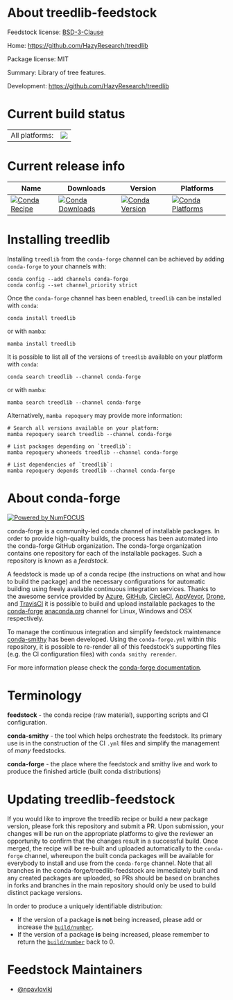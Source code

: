 About treedlib-feedstock
========================

Feedstock license: [BSD-3-Clause](https://github.com/conda-forge/treedlib-feedstock/blob/main/LICENSE.txt)

Home: https://github.com/HazyResearch/treedlib

Package license: MIT

Summary: Library of tree features.

Development: https://github.com/HazyResearch/treedlib

Current build status
====================


<table><tr><td>All platforms:</td>
    <td>
      <a href="https://dev.azure.com/conda-forge/feedstock-builds/_build/latest?definitionId=10275&branchName=main">
        <img src="https://dev.azure.com/conda-forge/feedstock-builds/_apis/build/status/treedlib-feedstock?branchName=main">
      </a>
    </td>
  </tr>
</table>

Current release info
====================

| Name | Downloads | Version | Platforms |
| --- | --- | --- | --- |
| [![Conda Recipe](https://img.shields.io/badge/recipe-treedlib-green.svg)](https://anaconda.org/conda-forge/treedlib) | [![Conda Downloads](https://img.shields.io/conda/dn/conda-forge/treedlib.svg)](https://anaconda.org/conda-forge/treedlib) | [![Conda Version](https://img.shields.io/conda/vn/conda-forge/treedlib.svg)](https://anaconda.org/conda-forge/treedlib) | [![Conda Platforms](https://img.shields.io/conda/pn/conda-forge/treedlib.svg)](https://anaconda.org/conda-forge/treedlib) |

Installing treedlib
===================

Installing `treedlib` from the `conda-forge` channel can be achieved by adding `conda-forge` to your channels with:

```
conda config --add channels conda-forge
conda config --set channel_priority strict
```

Once the `conda-forge` channel has been enabled, `treedlib` can be installed with `conda`:

```
conda install treedlib
```

or with `mamba`:

```
mamba install treedlib
```

It is possible to list all of the versions of `treedlib` available on your platform with `conda`:

```
conda search treedlib --channel conda-forge
```

or with `mamba`:

```
mamba search treedlib --channel conda-forge
```

Alternatively, `mamba repoquery` may provide more information:

```
# Search all versions available on your platform:
mamba repoquery search treedlib --channel conda-forge

# List packages depending on `treedlib`:
mamba repoquery whoneeds treedlib --channel conda-forge

# List dependencies of `treedlib`:
mamba repoquery depends treedlib --channel conda-forge
```


About conda-forge
=================

[![Powered by
NumFOCUS](https://img.shields.io/badge/powered%20by-NumFOCUS-orange.svg?style=flat&colorA=E1523D&colorB=007D8A)](https://numfocus.org)

conda-forge is a community-led conda channel of installable packages.
In order to provide high-quality builds, the process has been automated into the
conda-forge GitHub organization. The conda-forge organization contains one repository
for each of the installable packages. Such a repository is known as a *feedstock*.

A feedstock is made up of a conda recipe (the instructions on what and how to build
the package) and the necessary configurations for automatic building using freely
available continuous integration services. Thanks to the awesome service provided by
[Azure](https://azure.microsoft.com/en-us/services/devops/), [GitHub](https://github.com/),
[CircleCI](https://circleci.com/), [AppVeyor](https://www.appveyor.com/),
[Drone](https://cloud.drone.io/welcome), and [TravisCI](https://travis-ci.com/)
it is possible to build and upload installable packages to the
[conda-forge](https://anaconda.org/conda-forge) [anaconda.org](https://anaconda.org/)
channel for Linux, Windows and OSX respectively.

To manage the continuous integration and simplify feedstock maintenance
[conda-smithy](https://github.com/conda-forge/conda-smithy) has been developed.
Using the ``conda-forge.yml`` within this repository, it is possible to re-render all of
this feedstock's supporting files (e.g. the CI configuration files) with ``conda smithy rerender``.

For more information please check the [conda-forge documentation](https://conda-forge.org/docs/).

Terminology
===========

**feedstock** - the conda recipe (raw material), supporting scripts and CI configuration.

**conda-smithy** - the tool which helps orchestrate the feedstock.
                   Its primary use is in the construction of the CI ``.yml`` files
                   and simplify the management of *many* feedstocks.

**conda-forge** - the place where the feedstock and smithy live and work to
                  produce the finished article (built conda distributions)


Updating treedlib-feedstock
===========================

If you would like to improve the treedlib recipe or build a new
package version, please fork this repository and submit a PR. Upon submission,
your changes will be run on the appropriate platforms to give the reviewer an
opportunity to confirm that the changes result in a successful build. Once
merged, the recipe will be re-built and uploaded automatically to the
`conda-forge` channel, whereupon the built conda packages will be available for
everybody to install and use from the `conda-forge` channel.
Note that all branches in the conda-forge/treedlib-feedstock are
immediately built and any created packages are uploaded, so PRs should be based
on branches in forks and branches in the main repository should only be used to
build distinct package versions.

In order to produce a uniquely identifiable distribution:
 * If the version of a package **is not** being increased, please add or increase
   the [``build/number``](https://docs.conda.io/projects/conda-build/en/latest/resources/define-metadata.html#build-number-and-string).
 * If the version of a package **is** being increased, please remember to return
   the [``build/number``](https://docs.conda.io/projects/conda-build/en/latest/resources/define-metadata.html#build-number-and-string)
   back to 0.

Feedstock Maintainers
=====================

* [@npavlovikj](https://github.com/npavlovikj/)

